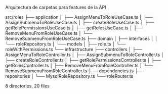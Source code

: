 Arquitectura de carpetas para features de la API

src/roles
├── application
│   ├── AssignMenuToRoleUseCase.ts
│   ├── AssignSubmenuToRoleUseCase.ts
│   ├── createRoleUseCase.ts
│   ├── getRolePermissionsUseCase.ts
│   ├── getRolesUseCase.ts
│   ├── RemoveMenuFromRoleUseCase.ts
│   └── RemoveSubmenuFromRoleUseCase.ts
├── domain
│   ├── interfaces
│   │   └── roleRepository.ts
│   └── models
│       ├── role.ts
│       └── roleWithPermissions.ts
└── infrastructure
    ├── controllers
    │   ├── AssignMenuToRoleController.ts
    │   ├── AssignSubmenuToRoleController.ts
    │   ├── createRoleController.ts
    │   ├── getRolePermissionsController.ts
    │   ├── getRolesController.ts
    │   ├── RemoveMenuFromRoleController.ts
    │   └── RemoveSubmenuFromRoleController.ts
    ├── dependencies.ts
    ├── repositories
    │   └── MysqlRoleRepository.ts
    └── roleRouter.ts

8 directories, 20 files